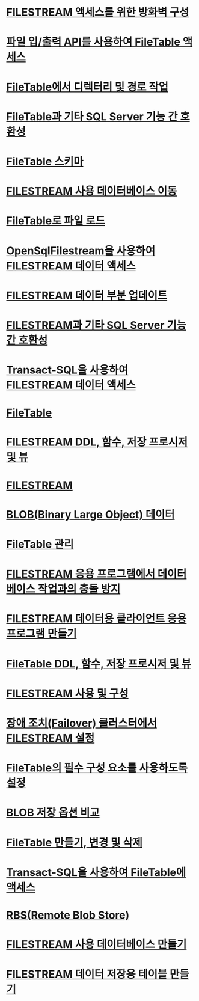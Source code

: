 # [FILESTREAM 액세스를 위한 방화벽 구성](configure-a-firewall-for-filestream-access.md)
# [파일 입/출력 API를 사용하여 FileTable 액세스](access-filetables-with-file-input-output-apis.md)
# [FileTable에서 디렉터리 및 경로 작업](work-with-directories-and-paths-in-filetables.md)
# [FileTable과 기타 SQL Server 기능 간 호환성](filetable-compatibility-with-other-sql-server-features.md)
# [FileTable 스키마](filetable-schema.md)
# [FILESTREAM 사용 데이터베이스 이동](move-a-filestream-enabled-database.md)
# [FileTable로 파일 로드](load-files-into-filetables.md)
# [OpenSqlFilestream을 사용하여 FILESTREAM 데이터 액세스](access-filestream-data-with-opensqlfilestream.md)
# [FILESTREAM 데이터 부분 업데이트](make-partial-updates-to-filestream-data.md)
# [FILESTREAM과 기타 SQL Server 기능 간 호환성](filestream-compatibility-with-other-sql-server-features.md)
# [Transact-SQL을 사용하여 FILESTREAM 데이터 액세스](access-filestream-data-with-transact-sql.md)
# [FileTable](filetables-sql-server.md)
# [FILESTREAM DDL, 함수, 저장 프로시저 및 뷰](filestream-ddl-functions-stored-procedures-and-views.md)
# [FILESTREAM](filestream-sql-server.md)
# [BLOB(Binary Large Object) 데이터](binary-large-object-blob-data-sql-server.md)
# [FileTable 관리](manage-filetables.md)
# [FILESTREAM 응용 프로그램에서 데이터베이스 작업과의 충돌 방지](avoid-conflicts-with-database-operations-in-filestream-applications.md)
# [FILESTREAM 데이터용 클라이언트 응용 프로그램 만들기](create-client-applications-for-filestream-data.md)
# [FileTable DDL, 함수, 저장 프로시저 및 뷰](filetable-ddl-functions-stored-procedures-and-views.md)
# [FILESTREAM 사용 및 구성](enable-and-configure-filestream.md)
# [장애 조치(Failover) 클러스터에서 FILESTREAM 설정](set-up-filestream-on-a-failover-cluster.md)
# [FileTable의 필수 구성 요소를 사용하도록 설정](enable-the-prerequisites-for-filetable.md)
# [BLOB 저장 옵션 비교](compare-options-for-storing-blobs-sql-server.md)
# [FileTable 만들기, 변경 및 삭제](create-alter-and-drop-filetables.md)
# [Transact-SQL을 사용하여 FileTable에 액세스](access-filetables-with-transact-sql.md)
# [RBS(Remote Blob Store)](remote-blob-store-rbs-sql-server.md)
# [FILESTREAM 사용 데이터베이스 만들기](create-a-filestream-enabled-database.md)
# [FILESTREAM 데이터 저장용 테이블 만들기](create-a-table-for-storing-filestream-data.md)
